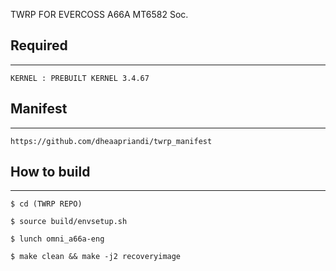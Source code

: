 TWRP FOR EVERCOSS A66A MT6582 Soc.

## Required ##
---------------
	KERNEL : PREBUILT KERNEL 3.4.67

## Manifest ##
---------------
	https://github.com/dheaapriandi/twrp_manifest

## How to build ##
---------------

	$ cd (TWRP REPO)

	$ source build/envsetup.sh 

	$ lunch omni_a66a-eng 

	$ make clean && make -j2 recoveryimage